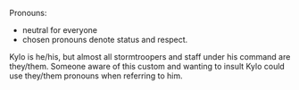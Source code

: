 Pronouns:
- neutral for everyone
- chosen pronouns denote status and respect.

Kylo is he/his, but almost all stormtroopers and staff under his command are
they/them. Someone aware of this custom and wanting to insult Kylo could use
they/them pronouns when referring to him.
